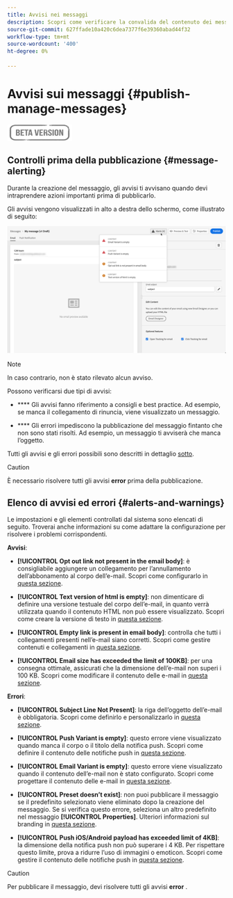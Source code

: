 ```yaml
---
title: Avvisi nei messaggi
description: Scopri come verificare la convalida del contenuto dei messaggi e risolvere i problemi
source-git-commit: 627ffade10a420c6dea7377f6e39360abad44f32
workflow-type: tm+mt
source-wordcount: '400'
ht-degree: 0%

---
```


# Avvisi sui messaggi {#publish-manage-messages}

![](assets/do-not-localize/badge.png)

## Controlli prima della pubblicazione {#message-alerting}

Durante la creazione del messaggio, gli avvisi ti avvisano quando devi intraprendere azioni importanti prima di pubblicarlo.

Gli avvisi vengono visualizzati in alto a destra dello schermo, come illustrato di seguito:

![](assets/message-alerts.png)

>[!NOTE]
>
>In caso contrario, non è stato rilevato alcun avviso.

Possono verificarsi due tipi di avvisi:

* **** Gli avvisi fanno riferimento a consigli e best practice. Ad esempio, se manca il collegamento di rinuncia, viene visualizzato un messaggio.

* **** Gli errori impediscono la pubblicazione del messaggio fintanto che non sono stati risolti. Ad esempio, un messaggio ti avviserà che manca l’oggetto.

Tutti gli avvisi e gli errori possibili sono descritti in dettaglio [sotto](#alerts-and-warnings).

>[!CAUTION]
>
> È necessario risolvere tutti gli avvisi **error** prima della pubblicazione.

## Elenco di avvisi ed errori {#alerts-and-warnings}

Le impostazioni e gli elementi controllati dal sistema sono elencati di seguito. Troverai anche informazioni su come adattare la configurazione per risolvere i problemi corrispondenti.

**Avvisi**:

* **[!UICONTROL Opt out link not present in the email body]**: è consigliabile aggiungere un collegamento per l’annullamento dell’abbonamento al corpo dell’e-mail. Scopri come configurarlo in [questa sezione](consent.md).

* **[!UICONTROL Text version of html is empty]**: non dimenticare di definire una versione testuale del corpo dell’e-mail, in quanto verrà utilizzata quando il contenuto HTML non può essere visualizzato. Scopri come creare la versione di testo in [questa sezione](create-email-content.md#generate-text-version).

* **[!UICONTROL Empty link is present in email body]**: controlla che tutti i collegamenti presenti nell’e-mail siano corretti. Scopri come gestire contenuti e collegamenti in [questa sezione](create-email-content.md).

* **[!UICONTROL Email size has exceeded the limit of 100KB]**: per una consegna ottimale, assicurati che la dimensione dell’e-mail non superi i 100 KB. Scopri come modificare il contenuto delle e-mail in [questa sezione](create-email-content.md).

**Errori**:

* **[!UICONTROL Subject Line Not Present]**: la riga dell’oggetto dell’e-mail è obbligatoria. Scopri come definirlo e personalizzarlo in [questa sezione](create-email.md).

   <!--HTML is empty when Amp HTML is present-->

* **[!UICONTROL Push Variant is empty]**: questo errore viene visualizzato quando manca il corpo o il titolo della notifica push. Scopri come definire il contenuto delle notifiche push in [questa sezione](create-push.md).

* **[!UICONTROL Email Variant is empty]**: questo errore viene visualizzato quando il contenuto dell’e-mail non è stato configurato. Scopri come progettare il contenuto delle e-mail in [questa sezione](design-emails.md).

* **[!UICONTROL Preset doesn’t exist]**: non puoi pubblicare il messaggio se il predefinito selezionato viene eliminato dopo la creazione del messaggio. Se si verifica questo errore, seleziona un altro predefinito nel messaggio **[!UICONTROL Properties]**. Ulteriori informazioni sul branding in [questa sezione](configuration/about-subdomain-delegation.md).

* **[!UICONTROL Push iOS/Android payload has exceeded limit of 4KB]**: la dimensione della notifica push non può superare i 4 KB. Per rispettare questo limite, prova a ridurre l’uso di immagini o emoticon. Scopri come gestire il contenuto delle notifiche push in [questa sezione](create-push.md).

>[!CAUTION]
>
> Per pubblicare il messaggio, devi risolvere tutti gli avvisi **error** .

<!--Other issues can stop publication such as:
* The push notification title is empty-->
